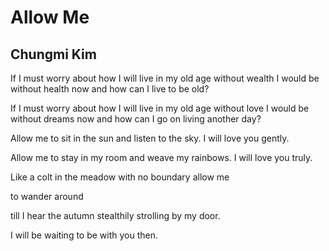 # Allow Me
## Chungmi Kim
If I must worry about how
I will live in my old age
without wealth
I would be without health now
and how can I live to be
old?

If I must worry about how
I will live in my old age
without love
I would be without dreams now
and how can I go on living
another day?

Allow me to sit in the sun
and listen to the sky.
I will love you gently.

Allow me to stay in my room
and weave my rainbows.
I will love you truly.

Like a colt in the meadow
with no boundary
allow me

to wander around

till I hear the autumn
stealthily
strolling by my door.

I will be waiting
to be with you
then.